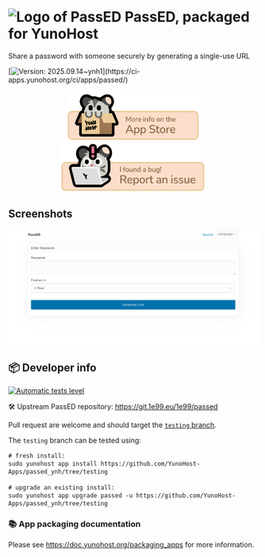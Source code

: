 <!--
N.B.: This README was automatically generated by <https://github.com/YunoHost/apps_tools/blob/main/readme_generator>
It shall NOT be edited by hand.
-->

<h1>
  <img src="https://raw.githubusercontent.com/YunoHost/apps/main/logos/passed.png" width="32px" alt="Logo of PassED">
  PassED, packaged for YunoHost
</h1>

Share a password with someone securely by generating a single-use URL

[![Version: 2025.09.14~ynh1](https://img.shields.io/badge/Version-2025.09.14~ynh1-rgb(18,138,11)?style=for-the-badge)](https://ci-apps.yunohost.org/ci/apps/passed/)

<div align="center">
<a href="https://apps.yunohost.org/app/passed"><img height="100px" src="https://github.com/YunoHost/yunohost-artwork/raw/refs/heads/main/badges/neopossum-badges/badge_more_info_on_the_appstore.svg"/></a>
<a href="https://github.com/YunoHost-Apps/passed_ynh/issues"><img height="100px" src="https://github.com/YunoHost/yunohost-artwork/raw/refs/heads/main/badges/neopossum-badges/badge_report_an_issue.svg"/></a>
</div>


## Screenshots
![Screenshot of PassED](./doc/screenshots/passed_ynh.png)

## 📦 Developer info

[![Automatic tests level](https://apps.yunohost.org/badge/cilevel/passed)](https://ci-apps.yunohost.org/ci/apps/passed/)

🛠️ Upstream PassED repository: <https://git.1e99.eu/1e99/passed>

Pull request are welcome and should target the [`testing` branch](https://github.com/YunoHost-Apps/passed_ynh/tree/testing).

The `testing` branch can be tested using:
```
# fresh install:
sudo yunohost app install https://github.com/YunoHost-Apps/passed_ynh/tree/testing

# upgrade an existing install:
sudo yunohost app upgrade passed -u https://github.com/YunoHost-Apps/passed_ynh/tree/testing
```

### 📚 App packaging documentation

Please see <https://doc.yunohost.org/packaging_apps> for more information.